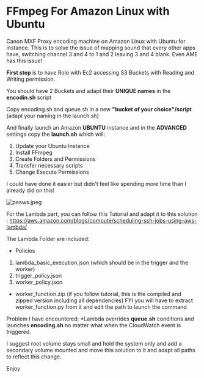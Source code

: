 # FFmpeg For Amazon Linux with Ubuntu

Canon MXF Proxy encoding machine on Amazon Linux with Ubuntu for instance. This is to solve the issue of mapping sound that every other apps have, switching channel 3 and 4 to 1 and 2 leaving 3 and 4 blank. Even AME has this issue!

**First step** is to have Role with Ec2 accessing S3 Buckets with Reading and Writing permission.

You should have 2 Buckets and adapt their **UNIQUE names** in the **encodin.sh** script

Copy encoding.sh and queue.sh in a new **"bucket of your choice"/script** (adapt your naming in the launch.sh)

And finally launch an Amazon **UBUNTU** instance and in the **ADVANCED** settings copy the **launch.sh** which will:

1. Update your Ubuntu Instance
2. Install FFmpeg
3. Create Folders and Permissions
4. Transfer necessary scripts
5. Change Execute Permissions

I could have done it easier but didn't feel like spending more time than I already did on this!

![peaws.jpeg](https://images.zenhubusercontent.com/5b191e8c80f2a54a594719b5/5e1e0371-5cb8-4fa4-ab95-cf41a3906cef)

For the Lambda part, you can follow this Tutorial and adapt it to this solution : https://aws.amazon.com/blogs/compute/scheduling-ssh-jobs-using-aws-lambda/

The Lambda Folder are included:
* Policies
1. lambda_basic_execution.json (which should be in the trigger and the worker)
2. trigger_policy.json
3. worker_policy.json
* worker_function.zip (if you follow tutorial, this is the compiled and zipped version including all dependencies)
FYI you will have to extract worker_function.py from it and edit the path to launch the command

Problem I have encountered:
*Lambda overrides **queue.sh** conditions and launches **encoding.sh** no matter what when the CloudWatch event is triggered.

I suggest root volume stays small and hold the system only and add a secondary volume mounted and move this solution to it and adapt all paths to reflect this change.

Enjoy
